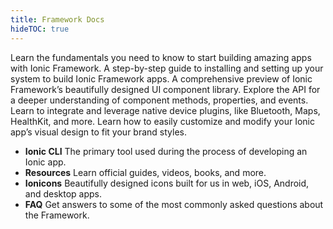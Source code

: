 ```yaml
---
title: Framework Docs
hideTOC: true
---
```


<div class="cards">
  <card-link title="Introduction"
             hasIcon="true"
             url="/docs/intro">
    Learn the fundamentals you need to know to start building amazing apps with
    Ionic Framework.
  </card-link>
  <card-link title="Installation"
             hasIcon="true"
             url="/docs/getting-started/installation">
    A step-by-step guide to installing and setting up your system to build Ionic
    Framework apps.
  </card-link>
  <card-link title="UI Components"
             hasIcon="true"
             url="/docs/components">
    A comprehensive preview of Ionic Framework’s beautifully designed UI component library.
  </card-link>
  <card-link title="API Reference"
             hasIcon="true"
             url="/docs/api/intro">
    Explore the API for a deeper understanding of component methods, properties, and events.
  </card-link>
  <card-link title="Native APIs"
             hasIcon="true"
             url="/docs/native">
    Learn to integrate and leverage native device plugins, like Bluetooth, Maps,
    HealthKit, and more.
  </card-link>
  <card-link title="Theming"
             hasIcon="true"
             url="/docs/theming/basics">
    Learn how to easily customize and modify your Ionic app’s visual design to
    fit your brand styles.
  </card-link>
</div>

<ul class="others">
  <li class="cli">
    <stencil-route-link url="/docs/cli">
      <strong>Ionic CLI</strong>
      <span>
        The primary tool used during the process of developing an Ionic app.
      </span>
    </stencil-route-link>
  </li>
  <li class="resources">
    <stencil-route-link url="/docs/resources">
      <strong>Resources</strong>
      <span>Learn official guides, videos, books, and more.</span>
    </stencil-route-link>
  </li>
  <li class="_ionicons">
    <stencil-route-link url="/docs/ionicons">
      <strong>Ionicons</strong>
      <span>
        Beautifully designed icons built for us in web, iOS, Android, and
        desktop apps.
      </span>
    </stencil-route-link>
  </li>
  <li class="faq">
    <stencil-route-link url="/docs/faq">
      <strong>FAQ</strong>
      <span>
        Get answers to some of the most commonly asked questions about the
        Framework.
      </span>
    </stencil-route-link>
  </li>
</ul>